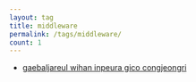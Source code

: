 ```yaml
---
layout: tag
title: middleware
permalink: /tags/middleware/
count: 1
---
```


- [gaebaljareul wihan inpeura gico congjeongri](https://futurecreator.github.io/2018/11/09/it-infrastructure-basics/)
